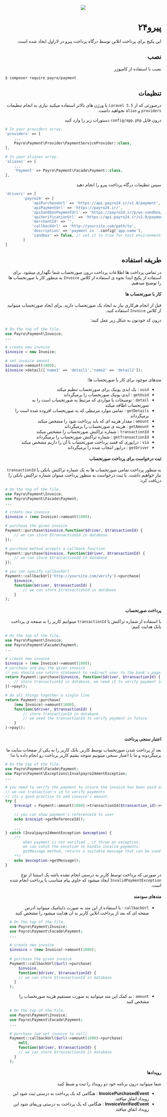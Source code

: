 <p align="center"><img src="resources/images/payment.png?raw=true"></p>

<div dir=rtl>

# پیرو۲۴

این پکیج برای پرداخت انلاین توسط درگاه پرداخت پیرو در لاراول ایجاد شده است.

## نصب

نصب با استفاده از کامپوزر

</div>

``` bash
$ composer require payro/payment
```

<div dir="rtl">

## تنظیمات

درصورتی که از `Laravel 5.5` یا ورژن های بالاتر استفاده میکنید نیازی به انجام تنظیمات `providers` و `alias` نخواهید داشت.

درون فایل `config/app.php` دستورات زیر را وارد کنید

</div>

```php
# In your providers array.
'providers' => [
    ...
    Payro\Payment\Provider\PaymentServiceProvider::class,
],

# In your aliases array.
'aliases' => [
    ...
    'Payment' => Payro\Payment\Facade\Payment::class,
],
```

<div dir="rtl">

سپس تنظیمات درگاه پرداخت پیرو را انجام دهید

</div>

```php
'drivers' => [
        'payro24' => [
            'apiPurchaseUrl' => 'https://api.payro24.ir/v1.0/payment',
            'apiPaymentUrl' => 'https://payro24.ir/',
            'apiSandboxPaymentUrl' => 'https://payro24.ir/p/ws-sandbox/',
            'apiVerificationUrl' => 'https://api.payro24.ir/v1.0/payment/verify',
            'merchantId' => '',
            'callbackUrl' => 'http://yoursite.com/path/to',
            'description' => 'payment in '.config('app.name'),
            'sandbox' => false, // set it to true for test environments
        ]
]
```

<div dir="rtl">

## طریقه استفاده

در تمامی پرداخت ها اطلاعات پرداخت درون صورتحساب شما نگهداری میشود. برای استفاده از پکیج ابتدا نحوه ی استفاده از کلاس `Invoice` به منظور کار با صورتحساب ها را توضیح میدهیم.

#### کار با صورتحساب ها

قبل از انجام هرکاری نیاز به ایجاد یک صورتحساب دارید. برای ایجاد صورتحساب میتوانید از کلاس `Invoice` استفاده کنید.

درون کد خودتون به شکل زیر عمل کنید:

</div>

```php
# On the top of the file.
use Payro\Payment\Invoice;
...

# create new invoice
$invoice = new Invoice;

# set invoice amount
$invoice->amount(1000);
$invoice->detail(['name1' => 'detail1','name2' => 'detail2']);
```

<div dir="rtl">

متدهای موجود برای کار با صورتحساب ها:

- `uuid` : یک ایدی یونیک برای صورتحساب تنظیم میکند
- `getUuid` : ایدی یونیک صورتحساب را برمیگرداند
- `detail` : توضیحات یا مواردی که مرتبط به صورتحساب است را به صورتحساب اظافه میکند
- `getDetails` : تمامی موارد مرتبطی که به صورتحساب افزوده شده است را برمیگرداند
- `amount` : مقدار هزینه ای که باید پرداخت شود را مشخص میکند
- `getAmount` : هزینه ی صورتحساب را برمیگرداند
- `transactionId` : شماره تراکنش صورتحساب را مشخص میکند
- `getTransactionId` : شماره تراکنش صورتحساب را برمیگرداند
- `via` : درایوری که قصد پرداخت صورتحساب با آن را داریم مشخص میکند
- `getDriver` : درایور انتخاب شده را برمیگرداند

#### ثبت درخواست برای پرداخت صورتحساب
به منظور پرداخت تمامی صورتحساب ها به یک شماره تراکنش بانکی یا `transactionId` نیاز خواهیم داشت.
با ثبت درخواست به منظور پرداخت میتوان شماره تراکنش بانکی را دریافت کرد:

</div>

```php
# On the top of the file.
use Payro\Payment\Invoice;
use Payro\Payment\Facade\Payment;
...

# create new invoice
$invoice = (new Invoice)->amount(1000);

# purchase the given invoice
Payment::purchase($invoice,function($driver, $transactionId) {
	// we can store $transactionId in database
});

# purchase method accepts a callback function
Payment::purchase($invoice, function($driver, $transactionId) {
    // we can store $transactionId in database
});

# you can specify callbackUrl
Payment::callbackUrl('http://yoursite.com/verify')->purchase(
    $invoice, 
    function($driver, $transactionId) {
    	// we can store $transactionId in database
	}
);
```

<div dir="rtl">

#### پرداخت صورتحساب

با استفاده از شماره تراکنش یا `transactionId` میتوانیم کاربر را به صفحه ی پرداخت بانک هدایت کنیم:

</div>

```php
# On the top of the file.
use Payro\Payment\Invoice;
use Payro\Payment\Facade\Payment;
...

# create new invoice
$invoice = (new Invoice)->amount(1000);
# purchase and pay the given invoice
// you should use return statement to redirect user to the bank's page.
return Payment::purchase($invoice, function($driver, $transactionId) {
    // store transactionId in database, we need it to verify payment in future.
})->pay();

# do all things together a single line
return Payment::purchase(
    (new Invoice)->amount(1000), 
    function($driver, $transactionId) {
    	// store transactionId in database.
        // we need the transactionId to verify payment in future
	}
)->pay();
```

<div dir="rtl">


#### اعتبار سنجی پرداخت

بعد از پرداخت شدن صورتحساب توسط کاربر, بانک کاربر را به یکی از صفحات سایت ما برمیگردونه و ما با اعتبار سنجی میتونیم متوجه بشیم کاربر پرداخت رو انجام داده یا نه!

</div>

```php
# On the top of the file.
use Payro\Payment\Facade\Payment;
use Payro\Payment\Exceptions\Invalpayro24mentException;
...

# you need to verify the payment to insure the invoice has been paid successfully
// we use transaction's id to verify payments
// its a good practice to add invoice's amount.
try {
	$receipt = Payment::amount(1000)->transactionId($transaction_id)->verify();

    // you can show payment's referenceId to user
    echo $receipt->getReferenceId();    

    ...
} catch (Invalpayro24mentException $exception) {
    /**
    	when payment is not verified , it throw an exception.
    	we can catch the excetion to handle invalid payments.
    	getMessage method, returns a suitable message that can be used in user interface.
    **/
    echo $exception->getMessage();
}
```

<div dir="rtl">


در صورتی که پرداخت توسط کاربر به درستی انجام نشده باشه یک استثنا از نوع `InvalidPaymentException` ایجاد میشود که حاوی پیام متناسب با پرداخت انجام شده است.

#### متدهای سودمند

- `callbackUrl` : با استفاده از این متد به صورت داینامیک میتوانید ادرس صفحه ای که بعد از پرداخت انلاین کاربر به ان هدایت میشود را مشخص کنید

</div>

```php
  # On the top of the file.
  use Payro\Payment\Invoice;
  use Payro\Payment\Facade\Payment;
  ...
  
  # create new invoice
  $invoice = (new Invoice)->amount(1000);
  
  # purchase the given invoice
  Payment::callbackUrl($url)->purchase(
      $invoice, 
      function($driver, $transactionId) {
      // we can store $transactionId in database
  	}
  );
```

<div dir="rtl">

- `amount` : به کمک این متد میتوانید به صورت مستقیم هزینه صورتحساب را مشخص کنید

</div>

```php
  # On the top of the file.
  use Payro\Payment\Invoice;
  use Payro\Payment\Facade\Payment;
  ...
  
  # purchase (we set invoice to null)
  Payment::callbackUrl($url)->amount(1000)->purchase(
      null, 
      function($driver, $transactionId) {
      // we can store $transactionId in database
  	}
  );
```

<div dir="rtl">

#### رویدادها

شما میتوانید درون برنامه خود دو رویداد را ثبت و ضبط کنید

- **InvoicePurchasedEvent** : هنگامی که یک پرداخت به درستی ثبت شود این رویداد اتفاق میافتد.
- **InvoiceVerifiedEvent** : هنگامی که یک پرداخت به درستی وریفای شود این رویداد اتفاق میافتد

</div>

